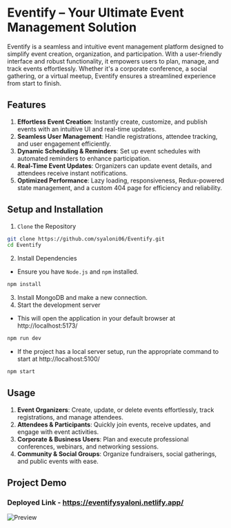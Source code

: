 # Eventify – Your Ultimate Event Management Solution
Eventify is a seamless and intuitive event management platform designed to simplify event creation, organization, and participation. With a user-friendly interface and robust functionality, it empowers users to plan, manage, and track events effortlessly. Whether it's a corporate conference, a social gathering, or a virtual meetup, Eventify ensures a streamlined experience from start to finish.
## Features
1. **Effortless Event Creation**: Instantly create, customize, and publish events with an intuitive UI and real-time updates.
2. **Seamless User Management**: Handle registrations, attendee tracking, and user engagement efficiently.
3. **Dynamic Scheduling & Reminders**: Set up event schedules with automated reminders to enhance participation.
4. **Real-Time Event Updates**:  Organizers can update event details, and attendees receive instant notifications.
5. **Optimized Performance**: Lazy loading, responsiveness, Redux-powered state management, and a custom 404 page for efficiency and reliability.
## Setup and Installation
1. `Clone` the Repository
``` bash
git clone https://github.com/syaloni06/Eventify.git
cd Eventify
```
2. Install Dependencies
- Ensure you have `Node.js` and `npm` installed.
``` bash
npm install
```
3. Install MongoDB and make a new connection.
4. Start the development server
- This will open the application in your default browser at http://localhost:5173/
``` bash
npm run dev
```
- If the project has a local server setup, run the appropriate command to start at http://localhost:5100/
``` bash
npm start
```
## Usage
1. **Event Organizers**: Create, update, or delete events effortlessly, track registrations, and manage attendees.
2. **Attendees & Participants**: Quickly join events, receive updates, and engage with event activities.
3. **Corporate & Business Users**: Plan and execute professional conferences, webinars, and networking sessions.
4. **Community & Social Groups**: Organize fundraisers, social gatherings, and public events with ease.

## Project Demo
### Deployed Link - https://eventifysyaloni.netlify.app/
![Preview](https://github.com/user-attachments/assets/b23c0b3c-e624-41c6-9db7-edcea93b178b)